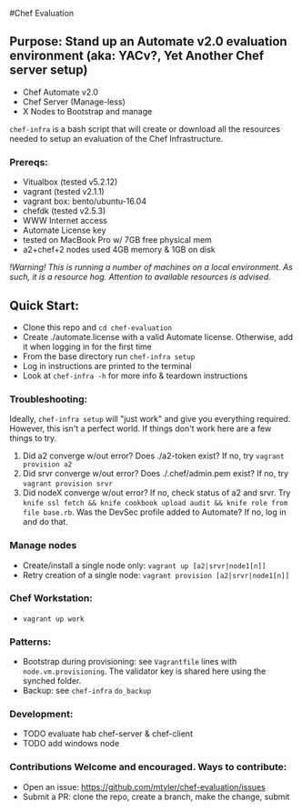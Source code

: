 #Chef Evaluation
## Purpose: Stand up an Automate v2.0 evaluation environment (aka: YACv?, Yet Another Chef server setup)
- Chef Automate v2.0
- Chef Server (Manage-less)
- X Nodes to Bootstrap and manage

`chef-infra` is a bash script that will create or download all the resources needed to
setup an evaluation of the Chef Infrastructure.


### Prereqs:
- Vitualbox (tested v5.2.12)
- vagrant (tested v2.1.1)
- vagrant box: bento/ubuntu-16.04
- chefdk (tested v2.5.3)
- WWW Internet access
- Automate License key
- tested on MacBook Pro w/ 7GB free physical mem
- a2+chef+2 nodes used 4GB memory & 1GB on disk

_!Warning! This is running a number of machines on a local environment.  As such,
it is a resource hog. Attention to available resources is advised._

## Quick Start:
- Clone this repo and `cd chef-evaluation`
- Create ./automate.license with a valid Automate license. Otherwise, add it when logging in for the first time
- From the base directory run `chef-infra setup`
- Log in instructions are printed to the terminal
- Look at `chef-infra -h` for more info & teardown instructions


### Troubleshooting:
Ideally, `chef-infra setup` will "just work" and give you everything required.  However, this isn't a perfect world.  If things don't work here are a few things to try.
1. Did a2 converge w/out error? Does ./a2-token exist? If no, try `vagrant provision a2`
1. Did srvr converge w/out error? Does ./.chef/admin.pem exist? If no, try `vagrant provision srvr`
1. Did nodeX converge w/out error? If no, check status of a2 and srvr.  Try `knife ssl fetch && knife cookbook upload audit && knife role from file base.rb`.  Was the DevSec profile added to Automate? If no, log in and do that.

### Manage nodes 
- Create/install a single node only: `vagrant up [a2|srvr|node1[n]]`
- Retry creation of a single node: `vagrant provision [a2|srvr|node1[n]]`
### Chef Workstation:
- `vagrant up work`

### Patterns:
- Bootstrap during provisioning: see `Vagrantfile` lines with `node.vm.provisioning`.  The validator key is shared here using the synched folder.
- Backup: see `chef-infra` `do_backup`

### Development:
- TODO evaluate hab chef-server & chef-client
- TODO add windows node

### Contributions Welcome and encouraged.  Ways to contribute:
- Open an issue: https://github.com/mtyler/chef-evaluation/issues
- Submit a PR: clone the repo, create a branch, make the change, submit
